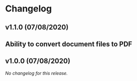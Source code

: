 # Changelog

## v1.1.0 (07/08/2020)
Ability to convert document files to PDF 
---

## v1.0.0 (07/08/2020)
*No changelog for this release.*
